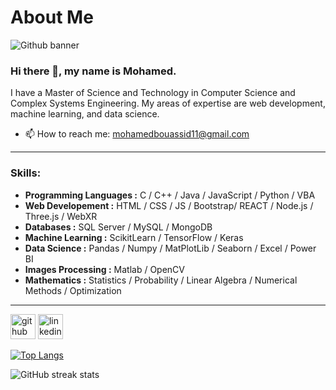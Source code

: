 # About Me

![Github banner](https://github.com/Bssd07/MohamedBouassid/assets/99046765/3b6bee25-b48f-40e3-9ee5-47613fbead3e)
### Hi there 👋, my name is Mohamed.
I have a Master of Science and Technology in Computer Science and Complex Systems Engineering. 
My areas of expertise are web development, machine learning, and data science.
- 📫 How to reach me: mohamedbouassid11@gmail.com

---

### Skills: 
- **Programming Languages :** C / C++ / Java / JavaScript / Python / VBA
- **Web Developement :** HTML / CSS / JS / Bootstrap/ REACT / Node.js / Three.js / WebXR
- **Databases :** SQL Server / MySQL / MongoDB
- **Machine Learning :** ScikitLearn / TensorFlow / Keras
- **Data Science :** Pandas / Numpy / MatPlotLib / Seaborn / Excel / Power BI
- **Images Processing :** Matlab / OpenCV
- **Mathematics :** Statistics / Probability / Linear Algebra / Numerical Methods / Optimization
---

[<img src='https://cdn.jsdelivr.net/npm/simple-icons@3.0.1/icons/github.svg' alt='github' height='40'>](https://github.com/Bssd07)  [<img src='https://cdn.jsdelivr.net/npm/simple-icons@3.0.1/icons/linkedin.svg' alt='linkedin' height='40'>](https://www.linkedin.com/in/mohamed-bouassid-179a09239/)  

[![Top Langs](https://github-readme-stats.vercel.app/api/top-langs/?username=Bssd07)](https://github.com/anuraghazra/github-readme-stats)

![GitHub streak stats](https://streak-stats.demolab.com/?user=Bssd07)  
